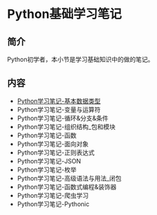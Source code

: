 # Python基础学习笔记

## 简介

Python初学者，本小节是学习基础知识中的做的笔记。

## 内容

- [Python学习笔记-基本数据类型](https://bond-huang.github.io/huang/06-Python/01-Python%E5%9F%BA%E7%A1%80%E5%AD%A6%E4%B9%A0%E7%AC%94%E8%AE%B0/01-Python%E5%AD%A6%E4%B9%A0%E7%AC%94%E8%AE%B0-%E5%9F%BA%E6%9C%AC%E6%95%B0%E6%8D%AE%E7%B1%BB%E5%9E%8B.html) 
- Python学习笔记-变量与运算符
- Python学习笔记-循环&分支&条件
- Python学习笔记-组织结构_包和模块
- Python学习笔记-函数
- Python学习笔记-面向对象
- Python学习笔记-正则表达式
- Python学习笔记-JSON
- Python学习笔记-枚举
- Python学习笔记-高级语法与用法_闭包
- Python学习笔记-函数式编程&装饰器
- Python学习笔记-爬虫学习
- Python学习笔记-Pythonic

